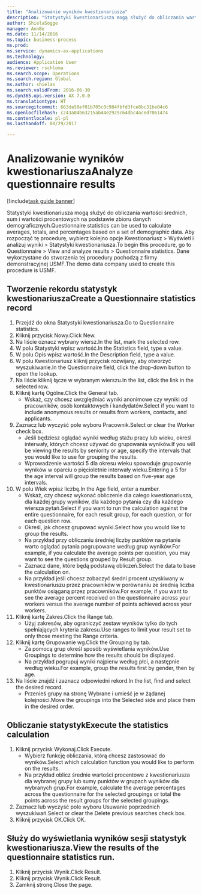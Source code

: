 ```yaml
--- 
title: "Analizowanie wyników kwestionariusza"
description: "Statystyki kwestionariusza mogą służyć do obliczania wartości średnich, sum i wartości procentowych na podstawie zbioru danych demograficznych."
author: ShielaSogge
manager: AnnBe
ms.date: 11/14/2016
ms.topic: business-process
ms.prod: 
ms.service: dynamics-ax-applications
ms.technology: 
audience: Application User
ms.reviewer: rschloma
ms.search.scope: Operations
ms.search.region: Global
ms.author: shielas
ms.search.validFrom: 2016-06-30
ms.dyn365.ops.version: AX 7.0.0
ms.translationtype: HT
ms.sourcegitcommit: 663da58ef01b705c0c984fbfd3fce8bc31be04c6
ms.openlocfilehash: c243a84b63215ab44e2929c64dbc4aced7061474
ms.contentlocale: pl-pl
ms.lasthandoff: 08/29/2017

---
```

# <a name="analyze-questionnaire-results"></a><span data-ttu-id="61780-103">Analizowanie wyników kwestionariusza</span><span class="sxs-lookup"><span data-stu-id="61780-103">Analyze questionnaire results</span></span>

[!include[task guide banner](../../includes/task-guide-banner.md)]

<span data-ttu-id="61780-104">Statystyki kwestionariusza mogą służyć do obliczania wartości średnich, sum i wartości procentowych na podstawie zbioru danych demograficznych.</span><span class="sxs-lookup"><span data-stu-id="61780-104">Questionnaire statistics can be used to calculate averages, totals, and percentages based on a set of demographic data.</span></span> <span data-ttu-id="61780-105">Aby rozpocząć tę procedurę, wybierz kolejno opcje Kwestionariusz > Wyświetl i analizuj wyniki > Statystyki kwestionariusza.</span><span class="sxs-lookup"><span data-stu-id="61780-105">To begin this procedure, go to Questionnaire > View and analyze results > Questionnaire statistics.</span></span> <span data-ttu-id="61780-106">Dane wykorzystane do stworzenia tej procedury pochodzą z firmy demonstracyjnej USMF.</span><span class="sxs-lookup"><span data-stu-id="61780-106">The demo data company used to create this procedure is USMF.</span></span>


## <a name="create-a-questionnaire-statistics-record"></a><span data-ttu-id="61780-107">Tworzenie rekordu statystyk kwestionariusza</span><span class="sxs-lookup"><span data-stu-id="61780-107">Create a Questionnaire statistics record</span></span>
1. <span data-ttu-id="61780-108">Przejdź do okna Statystyki kwestionariusza.</span><span class="sxs-lookup"><span data-stu-id="61780-108">Go to Questionnaire statistics.</span></span>
2. <span data-ttu-id="61780-109">Kliknij przycisk Nowy.</span><span class="sxs-lookup"><span data-stu-id="61780-109">Click New.</span></span>
3. <span data-ttu-id="61780-110">Na liście oznacz wybrany wiersz.</span><span class="sxs-lookup"><span data-stu-id="61780-110">In the list, mark the selected row.</span></span>
4. <span data-ttu-id="61780-111">W polu Statystyki wpisz wartość.</span><span class="sxs-lookup"><span data-stu-id="61780-111">In the Statistics field, type a value.</span></span>
5. <span data-ttu-id="61780-112">W polu Opis wpisz wartość.</span><span class="sxs-lookup"><span data-stu-id="61780-112">In the Description field, type a value.</span></span>
6. <span data-ttu-id="61780-113">W polu Kwestionariusz kliknij przycisk rozwijany, aby otworzyć wyszukiwanie.</span><span class="sxs-lookup"><span data-stu-id="61780-113">In the Questionnaire field, click the drop-down button to open the lookup.</span></span>
7. <span data-ttu-id="61780-114">Na liście kliknij łącze w wybranym wierszu.</span><span class="sxs-lookup"><span data-stu-id="61780-114">In the list, click the link in the selected row.</span></span>
8. <span data-ttu-id="61780-115">Kliknij kartę Ogólne.</span><span class="sxs-lookup"><span data-stu-id="61780-115">Click the General tab.</span></span>
    * <span data-ttu-id="61780-116">Wskaż, czy chcesz uwzględniać wyniki anonimowe czy wyniki od pracowników, osób kontaktowych i kandydatów.</span><span class="sxs-lookup"><span data-stu-id="61780-116">Select if you want to include anonymous results or results from workers, contacts, and applicants.</span></span>  
9. <span data-ttu-id="61780-117">Zaznacz lub wyczyść pole wyboru Pracownik.</span><span class="sxs-lookup"><span data-stu-id="61780-117">Select or clear the Worker check box.</span></span>
    * <span data-ttu-id="61780-118">Jeśli będziesz oglądać wyniki według stażu pracy lub wieku, określ interwały, których chcesz używać do grupowania wyników.</span><span class="sxs-lookup"><span data-stu-id="61780-118">If you will be viewing the results by seniority or age, specify the intervals that you would like to use for grouping the results.</span></span>  
    * <span data-ttu-id="61780-119">Wprowadzenie wartości 5 dla okresu wieku spowoduje grupowanie wyników w oparciu o pięcioletnie interwały wieku.</span><span class="sxs-lookup"><span data-stu-id="61780-119">Entering a 5 for the age interval will group the results based on five-year age intervals.</span></span>  
10. <span data-ttu-id="61780-120">W polu Wiek wpisz liczbę.</span><span class="sxs-lookup"><span data-stu-id="61780-120">In the Age field, enter a number.</span></span>
    * <span data-ttu-id="61780-121">Wskaż, czy chcesz wykonać obliczenie dla całego kwestionariusza, dla każdej grupy wyników, dla każdego pytania czy dla każdego wiersza pytań.</span><span class="sxs-lookup"><span data-stu-id="61780-121">Select if you want to run the calculation against the entire questionnaire, for each result group, for each question, or for each question row.</span></span>  
    * <span data-ttu-id="61780-122">Określ, jak chcesz grupować wyniki.</span><span class="sxs-lookup"><span data-stu-id="61780-122">Select how you would like to group the results.</span></span>  
    * <span data-ttu-id="61780-123">Na przykład przy obliczaniu średniej liczby punktów na pytanie warto oglądać pytania pogrupowane według grup wyników.</span><span class="sxs-lookup"><span data-stu-id="61780-123">For example, if you calculate the average points per question, you may want to see the questions grouped by Result group.</span></span>  
    * <span data-ttu-id="61780-124">Zaznacz dane, które będą podstawą obliczeń.</span><span class="sxs-lookup"><span data-stu-id="61780-124">Select the data to base the calculation on.</span></span>  
    * <span data-ttu-id="61780-125">Na przykład jeśli chcesz zobaczyć średni procent uzyskiwany w kwestionariuszu przez pracowników w porównaniu ze średnią liczba punktów osiąganą przez pracowników.</span><span class="sxs-lookup"><span data-stu-id="61780-125">For example, if you want to see the average percent received on the questionnaire across your workers versus the average number of points achieved across your workers.</span></span>  
11. <span data-ttu-id="61780-126">Kliknij kartę Zakres.</span><span class="sxs-lookup"><span data-stu-id="61780-126">Click the Range tab.</span></span>
    * <span data-ttu-id="61780-127">Użyj zakresów, aby ograniczyć zestaw wyników tylko do tych spełniających kryteria zakresu.</span><span class="sxs-lookup"><span data-stu-id="61780-127">Use ranges to limit your result set to only those meeting the Range criteria.</span></span>  
12. <span data-ttu-id="61780-128">Kliknij kartę Grupowanie wg.</span><span class="sxs-lookup"><span data-stu-id="61780-128">Click the Grouping by tab.</span></span>
    * <span data-ttu-id="61780-129">Za pomocą grup określ sposób wyświetlania wyników.</span><span class="sxs-lookup"><span data-stu-id="61780-129">Use Groupings to determine how the results should be displayed.</span></span>  
    * <span data-ttu-id="61780-130">Na przykład pogrupuj wyniki najpierw według płci, a następnie według wieku.</span><span class="sxs-lookup"><span data-stu-id="61780-130">For example, group the results first by gender, then by age.</span></span>  
13. <span data-ttu-id="61780-131">Na liście znajdź i zaznacz odpowiedni rekord.</span><span class="sxs-lookup"><span data-stu-id="61780-131">In the list, find and select the desired record.</span></span>
    * <span data-ttu-id="61780-132">Przenieś grupy na stronę Wybrane i umieść je w żądanej kolejności.</span><span class="sxs-lookup"><span data-stu-id="61780-132">Move the groupings into the Selected side and place them in the desired order.</span></span>  

## <a name="execute-the-statistics-calculation"></a><span data-ttu-id="61780-133">Obliczanie statystyk</span><span class="sxs-lookup"><span data-stu-id="61780-133">Execute the statistics calculation</span></span>
1. <span data-ttu-id="61780-134">Kliknij przycisk Wykonaj.</span><span class="sxs-lookup"><span data-stu-id="61780-134">Click Execute.</span></span>
    * <span data-ttu-id="61780-135">Wybierz funkcję obliczania, którą chcesz zastosować do wyników.</span><span class="sxs-lookup"><span data-stu-id="61780-135">Select which calculation function you would like to perform on the results.</span></span>  
    * <span data-ttu-id="61780-136">Na przykład oblicz średnie wartości procentowe z kwestionariusza dla wybranej grupy lub sumy punktów w grupach wyników dla wybranych grup.</span><span class="sxs-lookup"><span data-stu-id="61780-136">For example, calculate the average percentages across the questionnaire for the selected groupings or total the points across the result groups for the selected groupings.</span></span>  
2. <span data-ttu-id="61780-137">Zaznacz lub wyczyść pole wyboru Usuwanie poprzednich wyszukiwań.</span><span class="sxs-lookup"><span data-stu-id="61780-137">Select or clear the Delete previous searches check box.</span></span>
3. <span data-ttu-id="61780-138">Kliknij przycisk OK.</span><span class="sxs-lookup"><span data-stu-id="61780-138">Click OK.</span></span>

## <a name="view-the-results-of-the-questionnaire-statistics-run"></a><span data-ttu-id="61780-139">Służy do wyświetlania wyników sesji statystyk kwestionariusza.</span><span class="sxs-lookup"><span data-stu-id="61780-139">View the results of the questionnaire statistics run.</span></span>
1. <span data-ttu-id="61780-140">Kliknij przycisk Wynik.</span><span class="sxs-lookup"><span data-stu-id="61780-140">Click Result.</span></span>
2. <span data-ttu-id="61780-141">Kliknij przycisk Wynik.</span><span class="sxs-lookup"><span data-stu-id="61780-141">Click Result.</span></span>
3. <span data-ttu-id="61780-142">Zamknij stronę.</span><span class="sxs-lookup"><span data-stu-id="61780-142">Close the page.</span></span>


